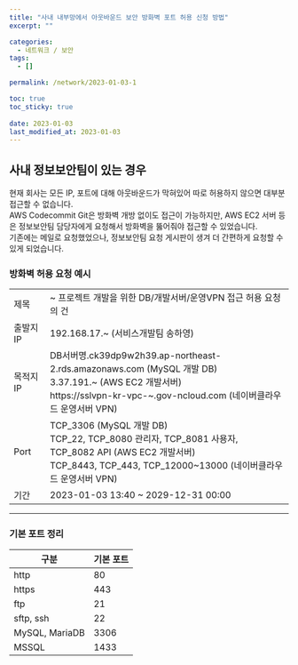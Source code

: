 ```yaml
---
title: "사내 내부망에서 아웃바운드 보안 방화벽 포트 허용 신청 방법"
excerpt: ""

categories:
  - 네트워크 / 보안
tags:
  - []

permalink: /network/2023-01-03-1

toc: true
toc_sticky: true
 
date: 2023-01-03
last_modified_at: 2023-01-03
---
```


## 사내 정보보안팀이 있는 경우

현재 회사는 모든 IP, 포트에 대해 아웃바운드가 막혀있어 따로 허용하지 않으면 대부분 접근할 수 없습니다.  
AWS Codecommit Git은 방화벽 개방 없이도 접근이 가능하지만, AWS EC2 서버 등은 정보보안팀 담당자에게 요청해서 방화벽을 뚫어줘야 접근할 수 있었습니다.  
기존에는 메일로 요청했었으나, 정보보안팀 요청 게시판이 생겨 더 간편하게 요청할 수 있게 되었습니다.

### 방화벽 허용 요청 예시
<table>
  <tbody>
    <tr>
      <td>제목</td>
      <td>~ 프로젝트 개발을 위한 DB/개발서버/운영VPN 접근 허용 요청의 건</td>
    </tr>
    <tr>
      <td>출발지 IP</td>
      <td>192.168.17.~ (서비스개발팀 송하영)</td>
    </tr>
    <tr>
      <td>목적지 IP</td>
      <td>DB서버명.ck39dp9w2h39.ap-northeast-2.rds.amazonaws.com (MySQL 개발 DB)<br>3.37.191.~ (AWS EC2 개발서버)<br>https://sslvpn-kr-vpc-~.gov-ncloud.com (네이버클라우드 운영서버 VPN)</td>
    </tr>
    <tr>
      <td>Port</td>
      <td>TCP_3306 (MySQL 개발 DB)<br>TCP_22, TCP_8080 관리자, TCP_8081 사용자, TCP_8082 API (AWS EC2 개발서버)<br>TCP_8443, TCP_443, TCP_12000~13000 (네이버클라우드 운영서버 VPN)</td>
    </tr>
    <tr>
      <td>기간</td>
      <td>2023-01-03 13:40 ~ 2029-12-31 00:00</td>
    </tr>
  </tbody>
</table>

---

### 기본 포트 정리

<table>
  <thead>
    <tr>
      <th>구분</th>
      <th>기본 포트</th>
    </tr>
  </thead>
  <tbody>
    <tr>
      <td>http</td>
      <td>80</td>
    </tr>
    <tr>
      <td>https</td>
      <td>443</td>
    </tr>
    <tr>
      <td>ftp</td>
      <td>21</td>
    </tr>
    <tr>
      <td>sftp, ssh</td>
      <td>22</td>
    </tr>
    <tr>
      <td>MySQL, MariaDB</td>
      <td>3306</td>
    </tr>
    <tr>
      <td>MSSQL</td>
      <td>1433</td>
    </tr>
  </tbody>
</table>